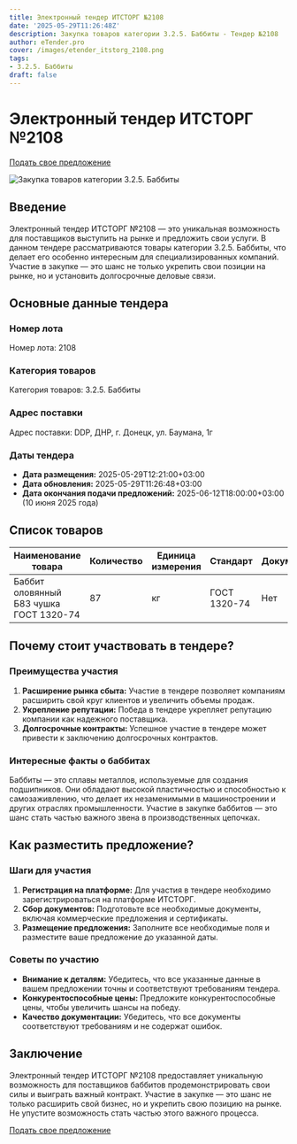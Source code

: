```yaml
---
title: Электронный тендер ИТСТОРГ №2108
date: '2025-05-29T11:26:48Z'
description: Закупка товаров категории 3.2.5. Баббиты - Тендер №2108
author: eTender.pro
cover: /images/etender_itstorg_2108.png
tags:
- 3.2.5. Баббиты
draft: false
---
```

# Электронный тендер ИТСТОРГ №2108

[Подать свое предложение](https://itstorg.ru/tender-2108?utm_source=etender)

![Закупка товаров категории 3.2.5. Баббиты](/images/etender_itstorg_2108.png)

## Введение

Электронный тендер ИТСТОРГ №2108 — это уникальная возможность для поставщиков выступить на рынке и предложить свои услуги. В данном тендере рассматриваются товары категории 3.2.5. Баббиты, что делает его особенно интересным для специализированных компаний. Участие в закупке — это шанс не только укрепить свои позиции на рынке, но и установить долгосрочные деловые связи.

## Основные данные тендера

### Номер лота
Номер лота: 2108

### Категория товаров
Категория товаров: 3.2.5. Баббиты

### Адрес поставки
Адрес поставки: DDP, ДНР, г. Донецк, ул. Баумана, 1г

### Даты тендера
- **Дата размещения:** 2025-05-29T12:21:00+03:00
- **Дата обновления:** 2025-05-29T11:26:48+03:00
- **Дата окончания подачи предложений:** 2025-06-12T18:00:00+03:00 (10 июня 2025 года)

## Список товаров

| Наименование товара                                           | Количество | Единица измерения | Стандарт | Документация |
|---------------------------------------------------------------|------------|------------------|----------|--------------|
| Баббит оловянный Б83 чушка ГОСТ 1320-74                       | 87         | кг              | ГОСТ 1320-74 | Нет          |

## Почему стоит участвовать в тендере?

### Преимущества участия

1. **Расширение рынка сбыта:** Участие в тендере позволяет компаниям расширить свой круг клиентов и увеличить объемы продаж.
2. **Укрепление репутации:** Победа в тендере укрепляет репутацию компании как надежного поставщика.
3. **Долгосрочные контракты:** Успешное участие в тендере может привести к заключению долгосрочных контрактов.

### Интересные факты о баббитах

Баббиты — это сплавы металлов, используемые для создания подшипников. Они обладают высокой пластичностью и способностью к самозаживлению, что делает их незаменимыми в машиностроении и других отраслях промышленности. Участие в закупке баббитов — это шанс стать частью важного звена в производственных цепочках.

## Как разместить предложение?

### Шаги для участия

1. **Регистрация на платформе:** Для участия в тендере необходимо зарегистрироваться на платформе ИТСТОРГ.
2. **Сбор документов:** Подготовьте все необходимые документы, включая коммерческие предложения и сертификаты.
3. **Размещение предложения:** Заполните все необходимые поля и разместите ваше предложение до указанной даты.

### Советы по участию

- **Внимание к деталям:** Убедитесь, что все указанные данные в вашем предложении точны и соответствуют требованиям тендера.
- **Конкурентоспособные цены:** Предложите конкурентоспособные цены, чтобы увеличить шансы на победу.
- **Качество документации:** Убедитесь, что все документы соответствуют требованиям и не содержат ошибок.

## Заключение

Электронный тендер ИТСТОРГ №2108 предоставляет уникальную возможность для поставщиков баббитов продемонстрировать свои силы и выиграть важный контракт. Участие в закупке — это шанс не только расширить свой бизнес, но и укрепить свою позицию на рынке. Не упустите возможность стать частью этого важного процесса.

[Подать свое предложение](https://itstorg.ru/tender-2108?utm_source=etender)
